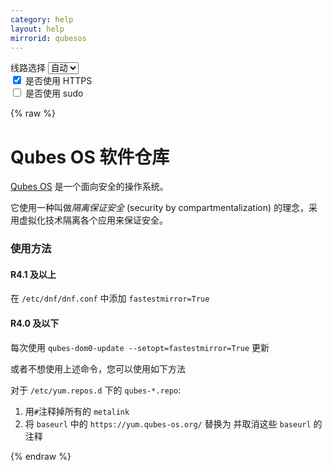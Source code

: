 ```yaml
---
category: help
layout: help
mirrorid: qubesos
---
```


<!-- 本 markdown 从 tuna/mirrorz-help-ng 自动生成，如需修改请参阅该仓库 -->

<style>.z-help tmpl { display: none }</style>

<div class="z-wrap">
    <form class="z-form z-global" onchange="form_update(null)" onsubmit="return false">
        <div>
            <label for="e0a5cecb">线路选择</label>
            <select id="e0a5cecb" name="host">
                <option selected="selected" value="{{ site.url }}">自动</option>
                <option value="{{ site.urlv4 }}">IPv4</option>
                <option value="{{ site.urlv6 }}">IPv6</option>
            </select>
        </div>
        <div>
            <input id="144d763c" name="_scheme" type="checkbox" checked>
            <label for="144d763c">是否使用 HTTPS</label>
        </div>
        <div>
            <input id="4659e7da" name="_sudo" type="checkbox">
            <label for="4659e7da">是否使用 sudo</label>
        </div>
    </form>
</div>
{% raw %}
<div class="z-help"><h1>Qubes OS 软件仓库</h1>
<p><a href="https://www.qubes-os.org/">Qubes OS</a> 是一个面向安全的操作系统。</p>
<p>它使用一种叫做<em>隔离保证安全</em> (security by compartmentalization) 的理念，采用虚拟化技术隔离各个应用来保证安全。</p>
<h3>使用方法</h3>
<h4>R4.1 及以上</h4>
<p>在 <code>/etc/dnf/dnf.conf</code> 中添加 <code>fastestmirror=True</code></p>
<h4>R4.0 及以下</h4>
<p>每次使用 <code>qubes-dom0-update --setopt=fastestmirror=True</code> 更新</p>
<p>或者不想使用上述命令，您可以使用如下方法</p>
<p>对于 <code>/etc/yum.repos.d</code> 下的 <code>qubes-*.repo</code>:</p>
<ol>
<li>用<code>#</code>注释掉所有的 <code>metalink</code></li>
<li>将 <code>baseurl</code> 中的 <code>https://yum.qubes-os.org/</code> 替换为 <span class="z-wrap"><code class="z-code"></code></span><tmpl z-inline="">{{endpoint}}/repo/yum/</tmpl> 并取消这些 <code>baseurl</code> 的注释</li>
</ol><script id="z-config" type="application/x-mirrorz-help">eyJfIjogIlF1YmVzIE9TIFx1OGY2Zlx1NGVmNlx1NGVkM1x1NWU5MyIsICJibG9jayI6IFsicXViZXNvcyJdLCAiaW5wdXQiOiB7fSwgIm5hbWUiOiAicXViZXNvcyJ9</script>
</div>

{% endraw %}

<script src="/static/js/mustache.js?{{ site.data['hash'] }}"></script>
<script src="/static/js/zdocs.js?{{ site.data['hash'] }}"></script>
